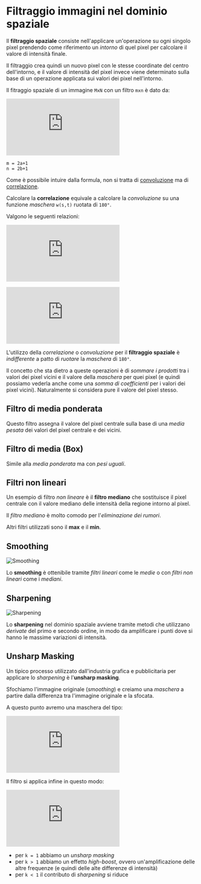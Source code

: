 # Filtraggio immagini nel dominio spaziale

Il **filtraggio spaziale** consiste nell'applicare un'operazione su ogni singolo
pixel prendendo come riferimento un *intorno* di quel pixel per calcolare il valore di intensità finale.

Il filtraggio crea quindi un nuovo pixel con le stesse coordinate del centro
dell'intorno, e il valore di intensità del pixel invece viene determinato sulla
base di un operazione applicata sui valori dei pixel nell'intorno.

Il fitraggio spaziale di un immagine `MxN` con un filtro `mxn` è dato da:

![Spatial-Filter](http://latex.codecogs.com/gif.latex?g%28x%2Cy%29%20%3D%20%5Csum_%7Bs%20%3D-a%7D%5E%7Ba%7D%5Csum_%7Bt%3D-b%7D%5E%7Bb%7Dw%28s%2Ct%29f%28x&plus;s%2Cy&plus;t%29)

    m = 2a+1
    n = 2b+1

Come è possibile intuire dalla formula, non si tratta di
[convoluzione](conv_deconv.md) ma di [correlazione](https://en.wikipedia.org/wiki/Correlation).

Calcolare la **correlazione** equivale a calcolare la *convoluzione* su una
funzione *maschera* `w(s,t)` ruotata di `180°`.

Valgono le seguenti relazioni:

![Spatial-Corr](http://latex.codecogs.com/gif.latex?corr%28w%28x%2Cy%29%2Cf%28x%2Cy%29%29%20%3D%20%5Csum_%7Bs%20%3D-a%7D%5E%7Ba%7D%5Csum_%7Bt%3D-b%7D%5E%7Bb%7Dw%28s%2Ct%29f%28x&plus;s%2Cy&plus;t%29)

![Spatial-Conv](http://latex.codecogs.com/gif.latex?conv%28w%28x%2Cy%29%2Cf%28x%2Cy%29%29%20%3D%20%5Csum_%7Bs%20%3D-a%7D%5E%7Ba%7D%5Csum_%7Bt%3D-b%7D%5E%7Bb%7Dw%28s%2Ct%29f%28x-s%2Cy-t%29)

L'utilizzo della *correlazione* o *convoluzione* per il **filtraggio spaziale** è
*indifferente* a patto di *ruotare* la *maschera* di `180°`.

Il concetto che sta dietro a queste operazioni è di *sommare i prodotti* tra i
valori dei pixel vicini e il valore della *maschera* per quei pixel (e quindi
possiamo vederla anche come una *somma di coefficienti* per i valori dei pixel
vicini). Naturalmente si considera pure il valore del pixel stesso.

## Filtro di media ponderata

Questo filtro assegna il valore del pixel centrale sulla base di una *media
pesata* dei valori del pixel centrale e dei vicini.

## Filtro di media (Box)

Simile alla *media ponderata* ma con *pesi uguali*.

## Filtri non lineari

Un esempio di filtro *non lineare* è il **filtro mediano** che sostituisce il pixel centrale con il valore mediano delle intensità della regione intorno al pixel.

Il *filtro mediano* è molto comodo per l'*eliminazione dei rumori*.

Altri filtri utilizzati sono il **max** e il **min**.

## Smoothing

![Smoothing](https://images.duckduckgo.com/iu/?u=http%3A%2F%2Fwww.planetsourcecode.com%2FUpload_PSC%2FScreenShots%2FPIC20101271922318024.jpg&f=1)

Lo **smoothing** è ottenibile tramite *filtri lineari* come le *medie* o con
*filtri non lineari* come i *mediani*.

## Sharpening

![Sharpening](http://media-cache-ak0.pinimg.com/736x/7a/bb/24/7abb24b40effe4b85dfb75f7de73d8d6.jpg)

Lo **sharpening** nel dominio spaziale avviene tramite metodi che utilizzano *derivate* del primo e secondo ordine, in modo da amplificare i punti dove si hanno le massime variazioni di intensità.

## Unsharp Masking

Un tipico processo utilizzato dall'industria grafica e pubblicitaria per
applicare lo *sharpening* è l'**unsharp masking**.

Sfochiamo l'immagine originale (*smoothing*) e creiamo una *maschera* a partire dalla differenza tra l'immagine originale e la sfocata.

A questo punto avremo una maschera del tipo:

![m(x,y) = f(x,y) -
fsm(x,y)](http://latex.codecogs.com/gif.latex?m%28x%2Cy%29%20%3D%20f%28x%2Cy%29%20-%20f_%7Bsm%7D%28x%2Cy%29)

Il filtro si applica infine in questo modo:

![g(x,y) = f(x,y) +
km(x,y)](http://latex.codecogs.com/gif.latex?g%28x%2Cy%29%20%3D%20f%28x%2Cy%29%20&plus;%20k%20m%28x%2Cy%29)

* per `k = 1` abbiamo un *unsharp masking*
* per `k > 1` abbiamo un effetto *high-boost*, ovvero un'amplificazione delle altre frequenze (e quindi delle alte differenze di intensità)
* per `k < 1` il contributo di *sharpening* si riduce
